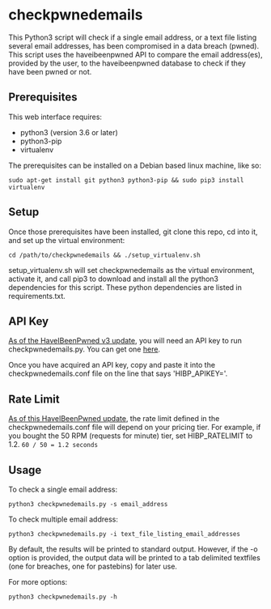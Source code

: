 # checkpwnedemails

This Python3 script will check if a single email address, or a text file listing several email addresses, has been compromised in a data breach (pwned).  This script uses the haveibeenpwned API to compare the email address(es), provided by the user, to the haveibeenpwned database to check if they have been pwned or not.

## Prerequisites
This web interface requires:
* python3 (version 3.6 or later)
* python3-pip
* virtualenv

The prerequisites can be installed on a Debian based linux machine, like so:

`sudo apt-get install git python3 python3-pip && sudo pip3 install virtualenv`

## Setup
Once those prerequisites have been installed, git clone this repo, cd into it, and set up the virtual environment:

`cd /path/to/checkpwnedemails && ./setup_virtualenv.sh`

setup_virtualenv.sh will set checkpwnedemails as the virtual environment, activate it, and call pip3 to download and install all the python3 dependencies for this script.  These python dependencies are listed in requirements.txt.

## API Key 
[As of the HaveIBeenPwned v3 update](https://www.troyhunt.com/authentication-and-the-have-i-been-pwned-api/), you will need an API key to run checkpwnedemails.py.  You can get one [here](https://haveibeenpwned.com/API/Key).

Once you have acquired an API key, copy and paste it into the checkpwnedemails.conf file on the line that says 'HIBP_APIKEY='.

## Rate Limit
[As of this HaveIBeenPwned update](https://www.troyhunt.com/the-have-i-been-pwned-api-now-has-different-rate-limits-and-annual-billing/), the rate limit defined in the checkpwnedemails.conf file will depend on your pricing tier.  For example, if you bought the 50 RPM (requests for minute) tier, set HIBP_RATELIMIT to 1.2.  `60 / 50 = 1.2 seconds`

## Usage

To check a single email address:

`python3 checkpwnedemails.py -s email_address`

To check multiple email address:

`python3 checkpwnedemails.py -i text_file_listing_email_addresses`

By default, the results will be printed to standard output.  However, if the -o option is provided, the output data will be printed to a tab delimited textfiles (one for breaches, one for pastebins) for later use.

For more options:

`python3 checkpwnedemails.py -h`

